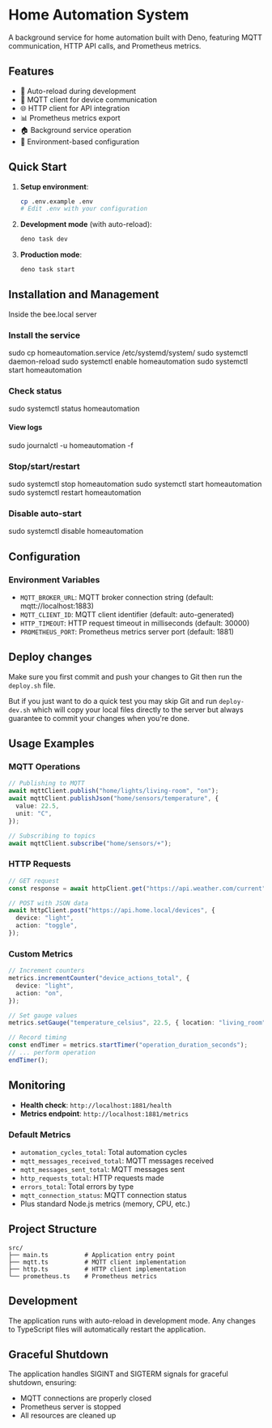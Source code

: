 # Home Automation System

A background service for home automation built with Deno, featuring MQTT communication, HTTP API calls, and Prometheus metrics.

## Features

- 🔄 Auto-reload during development
- 📡 MQTT client for device communication
- 🌐 HTTP client for API integration
- 📊 Prometheus metrics export
- 🏠 Background service operation
- 🔧 Environment-based configuration

## Quick Start

1. **Setup environment**:

   ```bash
   cp .env.example .env
   # Edit .env with your configuration
   ```

2. **Development mode** (with auto-reload):

   ```bash
   deno task dev
   ```

3. **Production mode**:
   ```bash
   deno task start
   ```

## Installation and Management

Inside the bee.local server

### Install the service

sudo cp homeautomation.service /etc/systemd/system/
sudo systemctl daemon-reload
sudo systemctl enable homeautomation
sudo systemctl start homeautomation

### Check status

sudo systemctl status homeautomation

#### View logs

sudo journalctl -u homeautomation -f

### Stop/start/restart

sudo systemctl stop homeautomation
sudo systemctl start homeautomation
sudo systemctl restart homeautomation

### Disable auto-start

sudo systemctl disable homeautomation

## Configuration

### Environment Variables

- `MQTT_BROKER_URL`: MQTT broker connection string (default: mqtt://localhost:1883)
- `MQTT_CLIENT_ID`: MQTT client identifier (default: auto-generated)
- `HTTP_TIMEOUT`: HTTP request timeout in milliseconds (default: 30000)
- `PROMETHEUS_PORT`: Prometheus metrics server port (default: 1881)

## Deploy changes

Make sure you first commit and push your changes to Git then run the `deploy.sh` file.

But if you just want to do a quick test you may skip Git and run `deploy-dev.sh` which will
copy your local files directly to the server but always guarantee to commit your changes when you're done.

## Usage Examples

### MQTT Operations

```typescript
// Publishing to MQTT
await mqttClient.publish("home/lights/living-room", "on");
await mqttClient.publishJson("home/sensors/temperature", {
  value: 22.5,
  unit: "C",
});

// Subscribing to topics
await mqttClient.subscribe("home/sensors/+");
```

### HTTP Requests

```typescript
// GET request
const response = await httpClient.get("https://api.weather.com/current");

// POST with JSON data
await httpClient.post("https://api.home.local/devices", {
  device: "light",
  action: "toggle",
});
```

### Custom Metrics

```typescript
// Increment counters
metrics.incrementCounter("device_actions_total", {
  device: "light",
  action: "on",
});

// Set gauge values
metrics.setGauge("temperature_celsius", 22.5, { location: "living_room" });

// Record timing
const endTimer = metrics.startTimer("operation_duration_seconds");
// ... perform operation
endTimer();
```

## Monitoring

- **Health check**: `http://localhost:1881/health`
- **Metrics endpoint**: `http://localhost:1881/metrics`

### Default Metrics

- `automation_cycles_total`: Total automation cycles
- `mqtt_messages_received_total`: MQTT messages received
- `mqtt_messages_sent_total`: MQTT messages sent
- `http_requests_total`: HTTP requests made
- `errors_total`: Total errors by type
- `mqtt_connection_status`: MQTT connection status
- Plus standard Node.js metrics (memory, CPU, etc.)

## Project Structure

```
src/
├── main.ts          # Application entry point
├── mqtt.ts          # MQTT client implementation
├── http.ts          # HTTP client implementation
└── prometheus.ts    # Prometheus metrics
```

## Development

The application runs with auto-reload in development mode. Any changes to TypeScript files will automatically restart the application.

## Graceful Shutdown

The application handles SIGINT and SIGTERM signals for graceful shutdown, ensuring:

- MQTT connections are properly closed
- Prometheus server is stopped
- All resources are cleaned up
